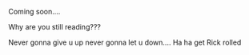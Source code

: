 Coming soon....













Why are you still reading???














Never gonna give u up never gonna let u down....
Ha ha get Rick rolled
